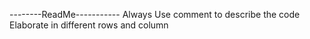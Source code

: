--------ReadMe-----------
Always Use comment to describe the code
Elaborate in different rows and column 
